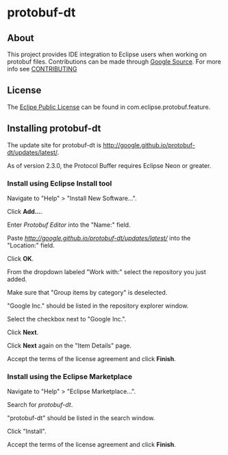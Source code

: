 # protobuf-dt

## About
This project provides IDE integration to Eclipse users when working on protobuf
files.  Contributions can be made through
[Google Source](https://protobuf-dt.googlesource.com).
For more info see
[CONTRIBUTING](https://protobuf-dt.googlesource.com/protobuf/+/master/CONTRIBUTING.md)

## License
The
[Eclipe Public License](https://protobuf-dt.googlesource.com/protobuf/+/master/com.google.eclipse.protobuf.feature/epl-v10.html)
can be found in com.eclipse.protobuf.feature.

## Installing protobuf-dt
The update site for protobuf-dt is
http://google.github.io/protobuf-dt/updates/latest/.

As of version 2.3.0, the Protocol Buffer requires Eclipse Neon or greater.

### Install using Eclipse Install tool
Navigate to "Help" > "Install New Software...".

Click **Add...**.

Enter _Protobuf Editor_ into the "Name:" field.

Paste _http://google.github.io/protobuf-dt/updates/latest/_
into the "Location:" field.

Click **OK**.

From the dropdown labeled "Work with:" select the repository you just added.

Make sure that "Group items by category" is deselected.

"Google Inc." should be listed in the repository explorer window.

Select the checkbox next to "Google Inc.".

Click **Next**.

Click **Next** again on the "Item Details" page.

Accept the terms of the license agreement and click **Finish**.

### Install using the Eclipse Marketplace
Navigate to "Help" > "Eclipse Marketplace...".

Search for _protobuf-dt_.

"protobuf-dt" should be listed in the search window.

Click "Install".

Accept the terms of the license agreement and click **Finish**.

